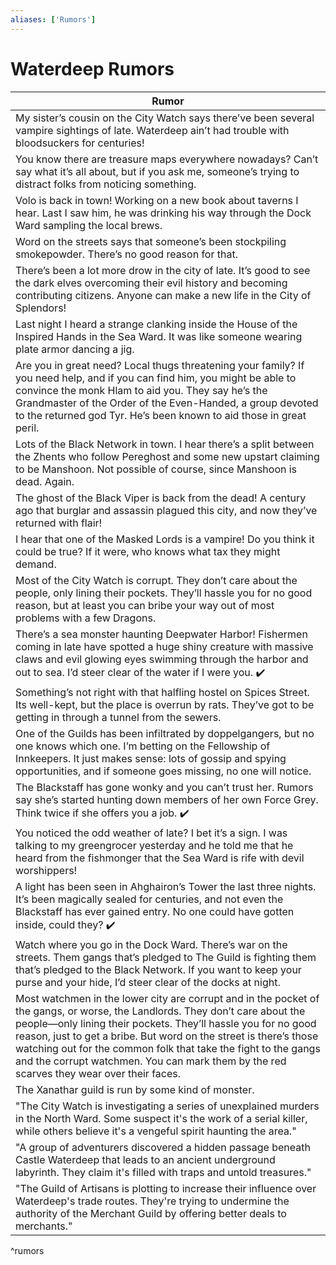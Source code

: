 ```yaml
---
aliases: ['Rumors']
---
```

# Waterdeep Rumors


|  Rumor                                                 |
|---------------------------------------------------------|
|  My sister’s cousin on the City Watch says there’ve been several vampire sightings of late. Waterdeep ain’t had trouble with bloodsuckers for centuries! |
|  You know there are treasure maps everywhere nowadays? Can’t say what it’s all about, but if you ask me, someone’s trying to distract folks from noticing something. |
|  Volo is back in town! Working on a new book about taverns I hear. Last I saw him, he was drinking his way through the Dock Ward sampling the local brews. |
| Word on the streets says that someone’s been stockpiling smokepowder. There’s no good reason for that. |
| There’s been a lot more drow in the city of late. It’s good to see the dark elves overcoming their evil history and becoming contributing citizens. Anyone can make a new life in the City of Splendors! |
| Last night I heard a strange clanking inside the House of the Inspired Hands in the Sea Ward. It was like someone wearing plate armor dancing a jig. |
| Are you in great need? Local thugs threatening your family? If you need help, and if you can find him, you might be able to convince the monk Hlam to aid you. They say he’s the Grandmaster of the Order of the Even-Handed, a group devoted to the returned god Tyr. He’s been known to aid those in great peril. |
| Lots of the Black Network in town. I hear there’s a split between the Zhents who follow Pereghost and some new upstart claiming to be Manshoon. Not possible of course, since Manshoon is dead. Again. |
| The ghost of the Black Viper is back from the dead! A century ago that burglar and assassin plagued this city, and now they’ve returned with flair! |
| I hear that one of the Masked Lords is a vampire! Do you think it could be true? If it were, who knows what tax they might demand. |
| Most of the City Watch is corrupt. They don’t care about the people, only lining their pockets. They’ll hassle you for no good reason, but at least you can bribe your way out of most problems with a few Dragons. |
| There’s a sea monster haunting Deepwater Harbor! Fishermen coming in late have spotted a huge shiny creature with massive claws and evil glowing eyes swimming through the harbor and out to sea. I’d steer clear of the water if I were you. ✔️ |
| Something’s not right with that halfling hostel on Spices Street. Its well-kept, but the place is overrun by rats. They’ve got to be getting in through a tunnel from the sewers. |
| One of the Guilds has been infiltrated by doppelgangers, but no one knows which one. I’m betting on the Fellowship of Innkeepers. It just makes sense: lots of gossip and spying opportunities, and if someone goes missing, no one will notice. |
| The Blackstaff has gone wonky and you can’t trust her. Rumors say she’s started hunting down members of her own Force Grey. Think twice if she offers you a job. ✔️ |
| You noticed the odd weather of late? I bet it’s a sign. I was talking to my greengrocer yesterday and he told me that he heard from the fishmonger that the Sea Ward is rife with devil worshippers! |
| A light has been seen in Ahghairon’s Tower the last three nights. It’s been magically sealed for centuries, and not even the Blackstaff has ever gained entry. No one could have gotten inside, could they? ✔️|
| Watch where you go in the Dock Ward. There’s war on the streets. Them gangs that’s pledged to The Guild is fighting them that’s pledged to the Black Network. If you want to keep your purse and your hide, I’d steer clear of the docks at night. |
| Most watchmen in the lower city are corrupt and in the pocket of the gangs, or worse, the Landlords. They don’t care about the people—only lining their pockets. They’ll hassle you for no good reason, just to get a bribe. But word on the street is there’s those watching out for the common folk that take the fight to the gangs and the corrupt watchmen. You can mark them by the red scarves they wear over their faces.|
| The Xanathar guild is run by some kind of monster. |
| "The City Watch is investigating a series of unexplained murders in the North Ward. Some suspect it's the work of a serial killer, while others believe it's a vengeful spirit haunting the area." |
| "A group of adventurers discovered a hidden passage beneath Castle Waterdeep that leads to an ancient underground labyrinth. They claim it's filled with traps and untold treasures." |
| "The Guild of Artisans is plotting to increase their influence over Waterdeep's trade routes. They're trying to undermine the authority of the Merchant Guild by offering better deals to merchants." |
^rumors